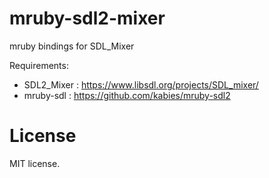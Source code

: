 # mruby-sdl2-mixer

mruby bindings for SDL_Mixer

Requirements:

 - SDL2_Mixer : https://www.libsdl.org/projects/SDL_mixer/
 - mruby-sdl : https://github.com/kabies/mruby-sdl2

# License

MIT license.
